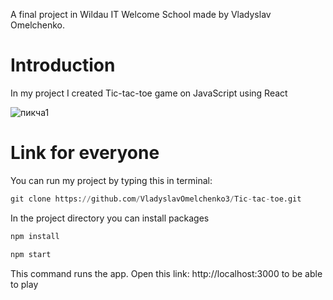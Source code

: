A final project in Wildau IT Welcome School made by Vladyslav Omelchenko.
# Introduction
In my project I created Tic-tac-toe game on JavaScript using React

![пикча1](https://raw.github.com/VladyslavOmelchenko3/Tic-tac-toe/main/images/Main%20page.png)

# Link for everyone
You can run my project by typing this in terminal:

```python
git clone https://github.com/VladyslavOmelchenko3/Tic-tac-toe.git
```

In the project directory you can install packages

```python
npm install
```

```python
npm start
```

This command runs the app. Open this link: http://localhost:3000 to be able to play
